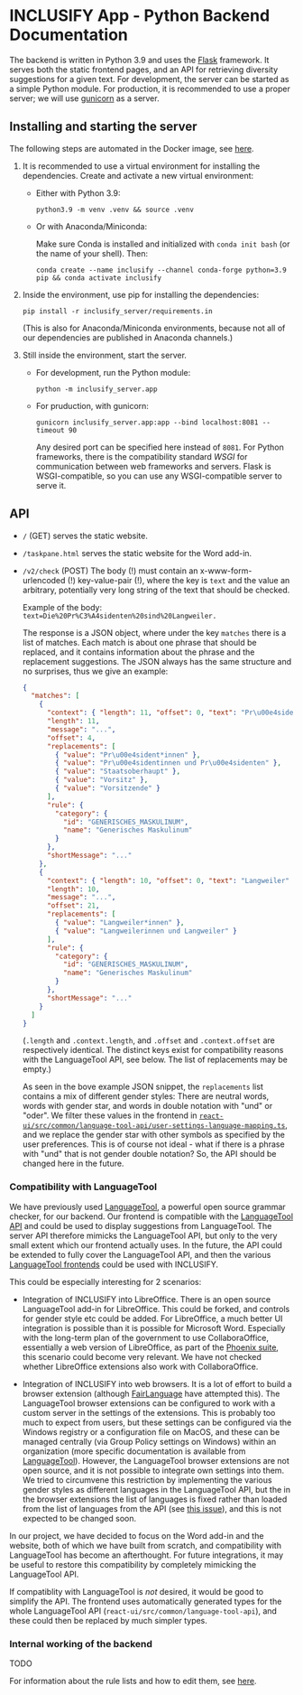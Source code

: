 # INCLUSIFY App - Python Backend Documentation

The backend is written in Python 3.9 and uses the [Flask](https://flask.palletsprojects.com/en/2.0.x/) framework. It serves both the static frontend pages, and an API for retrieving diversity suggestions for a given text. For development, the server can be started as a simple Python module. For production, it is recommended to use a proper server; we will use [gunicorn](https://gunicorn.org/) as a server.

## Installing and starting the server

The following steps are automated in the Docker image, see [here](./development-environment.md).

1. It is recommended to use a virtual environment for installing the dependencies. Create and activate a new virtual environment:

   - Either with Python 3.9:

     ```
     python3.9 -m venv .venv && source .venv
     ```

   - Or with Anaconda/Miniconda:

     Make sure Conda is installed and initialized with `conda init bash` (or the name of your shell). Then:

     ```
     conda create --name inclusify --channel conda-forge python=3.9 pip && conda activate inclusify
     ```

2. Inside the environment, use pip for installing the dependencies:

   ```
   pip install -r inclusify_server/requirements.in
   ```

   (This is also for Anaconda/Miniconda environments, because not all of our dependencies are published in Anaconda channels.)

3. Still inside the environment, start the server.

   - For development, run the Python module:

     ```
     python -m inclusify_server.app
     ```

   - For pruduction, with gunicorn:

     ```
     gunicorn inclusify_server.app:app --bind localhost:8081 --timeout 90
     ```

     Any desired port can be specified here instead of `8081`. For Python frameworks, there is the compatibility standard _WSGI_ for communication between web frameworks and servers. Flask is WSGI-compatible, so you can use any WSGI-compatible server to serve it.

## API

- `/` (GET) serves the static website.
- `/taskpane.html` serves the static website for the Word add-in.
- `/v2/check` (POST)
  The body (!) must contain an x-www-form-urlencoded (!) key-value-pair (!), where the key is `text` and the value an arbitrary, potentially very long string of the text that should be checked.

  Example of the body: `text=Die%20Pr%C3%A4sidenten%20sind%20Langweiler.`

  The response is a JSON object, where under the key `matches` there is a list of matches. Each match is about one phrase that should be replaced, and it contains information about the phrase and the replacement suggestions. The JSON always has the same structure and no surprises, thus we give an example:

  ```json
  {
    "matches": [
      {
        "context": { "length": 11, "offset": 0, "text": "Pr\u00e4sidenten" },
        "length": 11,
        "message": "...",
        "offset": 4,
        "replacements": [
          { "value": "Pr\u00e4sident*innen" },
          { "value": "Pr\u00e4sidentinnen und Pr\u00e4sidenten" },
          { "value": "Staatsoberhaupt" },
          { "value": "Vorsitz" },
          { "value": "Vorsitzende" }
        ],
        "rule": {
          "category": {
            "id": "GENERISCHES_MASKULINUM",
            "name": "Generisches Maskulinum"
          }
        },
        "shortMessage": "..."
      },
      {
        "context": { "length": 10, "offset": 0, "text": "Langweiler" },
        "length": 10,
        "message": "...",
        "offset": 21,
        "replacements": [
          { "value": "Langweiler*innen" },
          { "value": "Langweilerinnen und Langweiler" }
        ],
        "rule": {
          "category": {
            "id": "GENERISCHES_MASKULINUM",
            "name": "Generisches Maskulinum"
          }
        },
        "shortMessage": "..."
      }
    ]
  }
  ```

  (`.length` and `.context.length`, and `.offset` and `.context.offset` are respectively identical. The distinct keys exist for compatibility reasons with the LanguageTool API, see below. The list of replacements may be empty.)

  As seen in the bove example JSON snippet, the `replacements` list contains a mix of different gender styles: There are neutral words, words with gender star, and words in double notation with "und" or "oder". We filter these values in the frontend in [`react-ui/src/common/language-tool-api/user-settings-language-mapping.ts`](../react-ui/src/common/language-tool-api/user-settings-language-mapping.ts), and we replace the gender star with other symbols as specified by the user preferences. This is of course not ideal - what if there is a phrase with "und" that is not gender double notation? So, the API should be changed here in the future.

### Compatibility with LanguageTool

We have previously used [LanguageTool](https://github.com/languagetool-org/languagetool), a powerful open source grammar checker, for our backend. Our frontend is compatible with the [LanguageTool API](https://languagetoolplus.com/http-api/#/default) and could be used to display suggestions from LanguageTool. The server API therefore mimicks the LanguageTool API, but only to the very small extent which our frontend actually uses. In the future, the API could be extended to fully cover the LanguageTool API, and then the various [LanguageTool frontends](https://dev.languagetool.org/software-that-supports-languagetool-as-a-plug-in-or-add-on) could be used with INCLUSIFY.

This could be especially interesting for 2 scenarios:

- Integration of INCLUSIFY into LibreOffice. There is an open source LanguageTool add-in for LibreOffice. This could be forked, and controls for gender style etc could be added. For LibreOffice, a much better UI integration is possible than it is possible for Microsoft Word. Especially with the long-term plan of the government to use CollaboraOffice, essentially a web version of LibreOffice, as part of the [Phoenix suite](https://www.phoenix-werkstatt.de/), this scenario could become very relevant. We have not checked whether LibreOffice extensions also work with CollaboraOffice.

- Integration of INCLUSIFY into web browsers. It is a lot of effort to build a browser extension (although [FairLanguage](https://github.com/fairlanguage) have attempted this). The LanguageTool browser extensions can be configured to work with a custom server in the settings of the extensions. This is probably too much to expect from users, but these settings can be configured via the Windows registry or a configuration file on MacOS, and these can be managed centrally (via Group Policy settings on Windows) within an organization (more specific documentation is available from [LanguageTool](support@languagetoolplus.com)). However, the LanguageTool browser extensions are not open source, and it is not possible to integrate own settings into them. We tried to circumvene this restriction by implementing the various gender styles as different languages in the LanguageTool API, but the in the browser extensions the list of languages is fixed rather than loaded from the list of languages from the API (see [this issue](https://forum.languagetool.org/t/firefox-add-on-new-language/6105)), and this is not expected to be changed soon.

In our project, we have decided to focus on the Word add-in and the website, both of which we have built from scratch, and compatibility with LanguageTool has become an afterthought. For future integrations, it may be useful to restore this compatibility by completely mimicking the LanguageTool API.

If compatiblity with LanguageTool is _not_ desired, it would be good to simplify the API. The frontend uses automatically generated types for the whole LanguageTool API (`react-ui/src/common/language-tool-api`), and these could then be replaced by much simpler types.

### Internal working of the backend

TODO

For information about the rule lists and how to edit them, see [here](./rule-lists.md).
